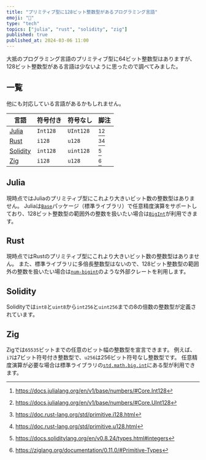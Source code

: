 ```yaml
---
title: "プリミティブ型に128ビット整数型があるプログラミング言語"
emoji: "🔢"
type: "tech"
topics: ["julia", "rust", "solidity", "zig"]
published: true
published_at: 2024-03-06 11:00
---
```


大抵のプログラミング言語のプリミティブ型に64ビット整数型はありますが、128ビット整数型がある言語は少ないように思ったので調べてみました。

## 一覧

他にも対応している言語があるかもしれません。

| 言語                                  | 符号付き | 符号なし  | 脚注     |
| ------------------------------------- | -------- | --------- | -------- |
| [Julia](https://julialang.org/)       | `Int128` | `UInt128` | [^1][^2] |
| [Rust](https://www.rust-lang.org/)    | `i128`   | `u128`    | [^3][^4] |
| [Solidity](https://soliditylang.org/) | `int128` | `uint128` | [^5]     |
| [Zig](https://ziglang.org/)           | `i128`   | `u128`    | [^6]     |

## Julia

現時点ではJuliaのプリミティブ型にこれより大きいビット数の整数型はありません。
Juliaは[`Base`](https://docs.julialang.org/en/v1/base/base/)パッケージ（標準ライブラリ）で任意精度演算をサポートしており、128ビット整数型の範囲外の整数を扱いたい場合は[`BigInt`](https://docs.julialang.org/en/v1/base/numbers/#Base.GMP.BigInt)が利用できます。

## Rust

現時点ではRustのプリミティブ型にこれより大きいビット数の整数型はありません。
また、標準ライブラリに多倍長整数型はないので、128ビット整数型の範囲外の整数を扱いたい場合は[`num-bigint`](https://crates.io/crates/num-bigint)のような外部クレートを利用します。

## Solidity

Solidityでは`int8`と`uint8`から`int256`と`uint256`までの8の倍数の整数型が定義されています。

## Zig

Zigでは`65535`ビットまでの任意のビット幅の整数型を宣言できます。
例えば、`i7`は7ビット符号付き整数型で、`u256`は256ビット符号なし整数型です。
任意精度演算が必要な場合は標準ライブラリの[`std.math.big.int`](https://ziglang.org/documentation/0.11.0/std/#A;std:math.big.int)にある型が利用できます。

[^1]: <https://docs.julialang.org/en/v1/base/numbers/#Core.Int128>
[^2]: <https://docs.julialang.org/en/v1/base/numbers/#Core.UInt128>
[^3]: <https://doc.rust-lang.org/std/primitive.i128.html>
[^4]: <https://doc.rust-lang.org/std/primitive.u128.html>
[^5]: <https://docs.soliditylang.org/en/v0.8.24/types.html#integers>
[^6]: <https://ziglang.org/documentation/0.11.0/#Primitive-Types>
